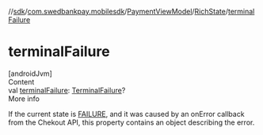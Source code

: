 //[sdk](../../../../index.md)/[com.swedbankpay.mobilesdk](../../index.md)/[PaymentViewModel](../index.md)/[RichState](index.md)/[terminalFailure](terminal-failure.md)



# terminalFailure  
[androidJvm]  
Content  
val [terminalFailure](terminal-failure.md): [TerminalFailure](../../-terminal-failure/index.md)?  
More info  


If the current state is [FAILURE](../-state/-f-a-i-l-u-r-e/index.md), and it was caused by an onError callback from the Chekout API, this property contains an object describing the error.

  



